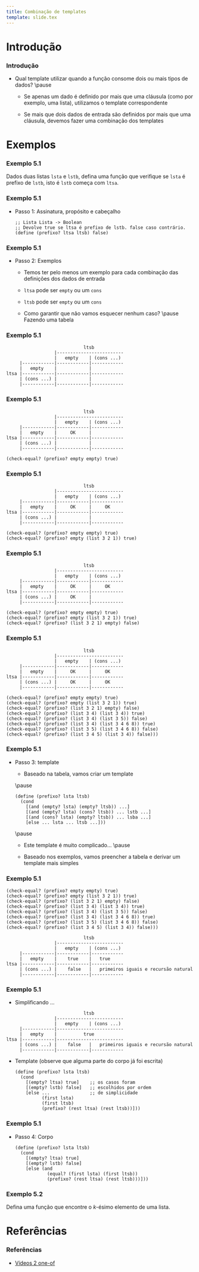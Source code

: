 ```yaml
---
title: Combinação de templates
template: slide.tex
---
```


# Introdução

### Introdução

-   Qual template utilizar quando a função consome dois ou mais tipos de dados?
    \pause

    -   Se apenas um dado é definido por mais que uma cláusula (como por
        exemplo, uma lista), utilizamos o template correspondente

    -   Se mais que dois dados de entrada são definidos por mais que uma
        cláusula, devemos fazer uma combinação dos templates

# Exemplos

### Exemplo 5.1

Dados duas listas `lsta` e `lstb`, defina uma função que verifique se `lsta`
é prefixo de `lstb`, isto é `lstb` começa com `ltsa`.

### Exemplo 5.1

-   Passo 1: Assinatura, propósito e cabeçalho

    ```racket
    ;; Lista Lista -> Boolean
    ;; Devolve true se ltsa é prefixo de lstb. false caso contrário.
    (define (prefixo? ltsa ltsb) false)
    ```

### Exemplo 5.1

-   Passo 2: Exemplos

    -   Temos ter pelo menos um exemplo para cada combinação das definições dos
        dados de entrada

    -   `ltsa` pode ser `empty` ou um `cons`

    -   `ltsb` pode ser `empty` ou um `cons`

    -   Como garantir que não vamos esquecer nenhum caso? \pause Fazendo uma
        tabela

### Exemplo 5.1

```text
                             ltsb
                  |-------------------------
                  |   empty    | (cons ...)
     |------------|------------|------------
     |   empty    |            |
ltsa |------------|------------|------------
     | (cons ...) |            |
     |------------|------------|------------
```

### Exemplo 5.1

```text
                             ltsb
                  |-------------------------
                  |   empty    | (cons ...)
     |------------|------------|------------
     |   empty    |     OK     |
ltsa |------------|------------|------------
     | (cons ...) |            |
     |------------|------------|------------
```

```racket
(check-equal? (prefixo? empty empty) true)
```

### Exemplo 5.1

```text
                             ltsb
                  |-------------------------
                  |   empty    | (cons ...)
     |------------|------------|------------
     |   empty    |     OK     |     OK
ltsa |------------|------------|------------
     | (cons ...) |            |
     |------------|------------|------------
```

```racket
(check-equal? (prefixo? empty empty) true)
(check-equal? (prefixo? empty (list 3 2 1)) true)
```

### Exemplo 5.1

```text
                             ltsb
                  |-------------------------
                  |   empty    | (cons ...)
     |------------|------------|------------
     |   empty    |     OK     |     OK
ltsa |------------|------------|------------
     | (cons ...) |     OK     |
     |------------|------------|------------
```

```racket
(check-equal? (prefixo? empty empty) true)
(check-equal? (prefixo? empty (list 3 2 1)) true)
(check-equal? (prefixo? (list 3 2 1) empty) false)
```

### Exemplo 5.1

```text
                             ltsb
                  |-------------------------
                  |   empty    | (cons ...)
     |------------|------------|------------
     |   empty    |     OK     |     OK
ltsa |------------|------------|------------
     | (cons ...) |     OK     |     OK
     |------------|------------|------------
```

```racket
(check-equal? (prefixo? empty empty) true)
(check-equal? (prefixo? empty (list 3 2 1)) true)
(check-equal? (prefixo? (list 3 2 1) empty) false)
(check-equal? (prefixo? (list 3 4) (list 3 4)) true)     
(check-equal? (prefixo? (list 3 4) (list 3 5)) false)
(check-equal? (prefixo? (list 3 4) (list 3 4 6 8)) true)
(check-equal? (prefixo? (list 3 5) (list 3 4 6 8)) false)
(check-equal? (prefixo? (list 3 4 5) (list 3 4)) false)))
```

### Exemplo 5.1

-   Passo 3: template

    -   Baseado na tabela, vamos criar um template

    \pause

    ```racket
    (define (prefixo? lsta ltsb)
      (cond
        [(and (empty? lsta) (empty? ltsb)) ...]
        [(and (empty? lsta) (cons? ltsb)) ... lstb ...]
        [(and (cons? lsta) (empty? ltsb)) ... lsba ...]
        [else ... lsta ... ltsb ...]))
    ```

    \pause

    -   Este template é muito complicado... \pause

    -   Baseado nos exemplos, vamos preencher a tabela e derivar um template
        mais simples

### Exemplo 5.1

```racket
(check-equal? (prefixo? empty empty) true)
(check-equal? (prefixo? empty (list 3 2 1)) true)
(check-equal? (prefixo? (list 3 2 1) empty) false)
(check-equal? (prefixo? (list 3 4) (list 3 4)) true)     
(check-equal? (prefixo? (list 3 4) (list 3 5)) false)
(check-equal? (prefixo? (list 3 4) (list 3 4 6 8)) true)
(check-equal? (prefixo? (list 3 5) (list 3 4 6 8)) false)
(check-equal? (prefixo? (list 3 4 5) (list 3 4)) false)))
```

```text
                             ltsb
                  |-------------------------
                  |   empty    | (cons ...)
     |------------|------------|------------
     |   empty    |    true    |   true
ltsa |------------|------------|------------
     | (cons ...) |    false   |   primeiros iguais e recursão natural
     |------------|------------|------------
```

### Exemplo 5.1

-   Simplificando ...

```text
                             ltsb
                  |-------------------------
                  |   empty    | (cons ...)
     |------------|-------------------------
     |   empty    |          true
ltsa |------------|-------------------------
     | (cons ...) |    false   |   primeiros iguais e recursão natural
     |------------|------------|------------
```

-   Template (observe que alguma parte do corpo já foi escrita)
 
    ```racket
    (define (prefixo? lsta ltsb)
      (cond
        [(empty? ltsa) true]    ;; os casos foram
        [(empty? lstb) false]   ;; escolhidos por ordem
        [else ...               ;; de simplicidade 
              (first lsta)
              (first ltsb)
              (prefixo? (rest ltsa) (rest ltsb))]))
    ```

### Exemplo 5.1

-   Passo 4: Corpo

    ```racket
    (define (prefixo? lsta ltsb)
      (cond
        [(empty? ltsa) true]
        [(empty? lstb) false]
        [else (and
                (equal? (first lsta) (first ltsb))
                (prefixo? (rest ltsa) (rest ltsb)))]))
    ```

### Exemplo 5.2

Defina uma função que encontre o $k$-ésimo elemento de uma lista.


# Referências

### Referências

-   [Vídeos 2 one-of](https://www.youtube.com/playlist?list=PL6NenTZG6KrqrfIGWPW9CCVtXyugDk_eQ)

<!-- vim: set spell spelllang=pt_br: !-->
